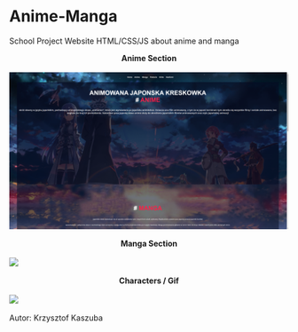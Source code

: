 # Anime-Manga </br>
School Project Website HTML/CSS/JS   about anime and manga </br>



<b> <center>  Anime Section </b> </center> </br>
![](Pictures/Beater1.png)

<b> <center>  Manga Section </b> </center> </br>
![](Pictures/Beater2.png)

<b> <center>  Characters / Gif  </b> </center> </br>
![](Pictures/Beater3.png)


Autor: Krzysztof Kaszuba
